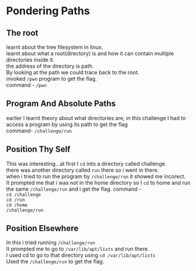 # Pondering Paths
## The root
learnt about the tree filesystem in linux. <br>
learnt about what a root(directory) is and how it can contain multiple directories inside it. <br>
the address of the directory is path. <br>
By looking at the path we could trace back to the root. <br>
invoked `/pwn` program to get the flag. <br>
command - `/pwn` <br>
## Program And Absolute Paths
earlier I learnt theory about what directories are, in this challenge I had to access a program by using its path to get the flag <br>
command- `/challenge/run`
## Position Thy Self
This was interesting...at first I `cd` into a directory called challenge. <br>
there was another directory called `run` there so i went in there. <br>
when i tried to run the program by `/challenge/run` it showed me incorect. <br>
It prompted me that i was not in the home directory so I `cd` to home and run the same `/challenge/run` and i get the flag.
command - <br> 
`cd /challenge` <br>
`cd /run`<br>
`cd /home`<br>
`/challenge/run`
## Position Elsewhere
In this i tried running `/challenge/run`<br>
It prompted me to go to `/var/lib/apt/lists` and run there. <br>
I used cd to go to that directory using `cd /var/lib/apt/lists`<br>
Used the `/challenge/run` to get the flag.<br>
